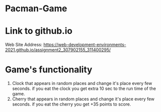 # Pacman-Game

# Link to github.io
Web Site Address: https://web-development-environments-2021.github.io/assignment2_307902155_311400295/

# Game's functionality

1. Clock that appears in random places and change it's place every few seconds. if you eat the clock you get extra 10 sec to the run time of the game.
2. Cherry that appears in random places and change it's place every few seconds.  if you eat the cherry you get +35 points to score.
